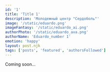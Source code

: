 ```yaml
---
id: '1'
title: 'Title 1'
description: 'Молодежный центр "Сердоболь"'
image: '/static/eduardo.png'
imageFantasy: '/static/eduardo_ai.png'
authorPhoto: '/static/eduardo_ava.png'
authorName: 'Eduardo_number 1'
emotion: 'happy'
layout: post.njk
tags: ['posts', 'featured', 'authorsFollowed']
---
```


Coming soon...


